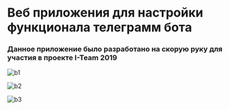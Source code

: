 # Веб приложения для настройки функционала телеграмм бота

### Данное приложение было разработано на скорую руку для участия в проекте I-Team 2019

![b1](https://user-images.githubusercontent.com/37965385/79687056-45997900-824d-11ea-8fee-638e55ed43c7.png)

![b2](https://user-images.githubusercontent.com/37965385/79686844-ee46d900-824b-11ea-8d1b-f505df5c7c60.png)

![b3](https://user-images.githubusercontent.com/37965385/79686813-cd7e8380-824b-11ea-9f81-2b0993b4b0de.png)
